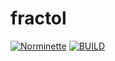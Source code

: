 # fractol

[![Norminette](https://github.com/GabrielVSMachado/fractol/actions/workflows/norminette.yml/badge.svg?event=push)](https://github.com/GabrielVSMachado/fractol/actions/workflows/norminette.yml)
[![BUILD](https://github.com/GabrielVSMachado/fractol/actions/workflows/BUILD.yml/badge.svg?branch=master&event=push)](https://github.com/GabrielVSMachado/fractol/actions/workflows/BUILD.yml)

